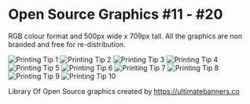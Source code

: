 # Open Source Graphics #11 - #20

RGB colour format and 500px wide x 709px tall. All the graphics are non branded and free for re-distribution.

![Printing Tip 1](https://ultimatebanners.co/wp-content/uploads/Roller_Banner_Tip_11.jpg)
![Printing Tip 2](https://ultimatebanners.co/wp-content/uploads/Roller_Banner_Tip_12.jpg)
![Printing Tip 3](https://ultimatebanners.co/wp-content/uploads/Roller_Banner_Tip_13.jpg)
![Printing Tip 4](https://ultimatebanners.co/wp-content/uploads/Roller_Banner_Tip_14.jpg)
![Printing Tip 5](https://ultimatebanners.co/wp-content/uploads/Roller_Banner_Tip_15.jpg)
![Printing Tip 6](https://ultimatebanners.co/wp-content/uploads/Roller_Banner_Tip_16.jpg)
![Printing Tip 7](https://ultimatebanners.co/wp-content/uploads/Roller_Banner_Tip_17.jpg)
![Printing Tip 8](https://ultimatebanners.co/wp-content/uploads/Roller_Banner_Tip_18.jpg)
![Printing Tip 9](https://ultimatebanners.co/wp-content/uploads/printingtip19.jpg)
![Printing Tip 10](https://ultimatebanners.co/wp-content/uploads/printingtip20.jpg)

Library Of Open Source graphics created by https://ultimatebanners.co

